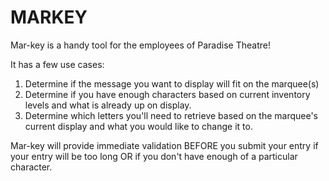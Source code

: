 # MARKEY

Mar-key is a handy tool for the employees of Paradise Theatre!

It has a few use cases:

1. Determine if the message you want to display will fit on the marquee(s)
2. Determine if you have enough characters based on current inventory levels and what is already up on display.
3. Determine which letters you'll need to retrieve based on the marquee's current display and what you would like to change it to.

Mar-key will provide immediate validation BEFORE you submit your entry if your entry will be too long OR if you don't have enough of a particular character.

